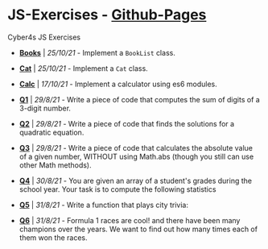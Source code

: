 # JS-Exercises - [Github-Pages](https://noamgolani.github.io/JS-Exercises/)

Cyber4s JS Exercises
- **[Books](./cat/README.md)** | _25/10/21_ - Implement a `BookList` class.

- **[Cat](./books/README.md)** | _25/10/21_ - Implement a `Cat` class.

- **[Calc](./calc/README.md)** | _17/10/21_ - Implement a calculator using es6 modules.

- **[Q1](./q1)** | _29/8/21_ - Write a piece of code that computes the sum of digits of a 3-digit number.

- **[Q2](./q2)** | _29/8/21_ - Write a piece of code that finds the solutions for a quadratic equation.

- **[Q3](./q3)** | _29/8/21_ - Write a piece of code that calculates the absolute value of a given number, WITHOUT using Math.abs (though you still can use other Math methods).

- **[Q4](./q4)** | _30/8/21_ - You are given an array of a student's grades during the school year. Your task is to compute the following statistics

- **[Q5](./q5)** | _31/8/21_ - Write a function that plays city trivia:

- **[Q6](./q6)** | _31/8/21_ - Formula 1 races are cool! and there have been many champions over the years.
  We want to find out how many times each of them won the races.
